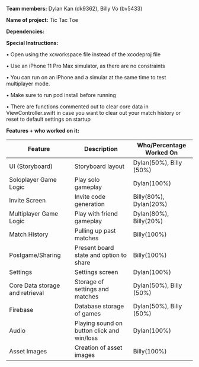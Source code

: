 **Team members:** Dylan Kan (dk9362), Billy Vo (bv5433)

**Name of project:** Tic Tac Toe

**Dependencies:**

**Special Instructions:**

• Open using the xcworkspace file instead of the xcodeproj file

• Use an iPhone 11 Pro Max simulator, as there are no constraints

• You can run on an iPhone and a simular at the same time to test multiplayer mode.

• Make sure to run pod install before running

• There are functions commented out to clear core data in ViewController.swift in case you want to clear out your match history or reset to default settings on startup

**Features + who worked on it:**

| Feature                         | Description                                | Who/Percentage Worked On  |
|---------------------------------|--------------------------------------------|---------------------------|
| UI (Storyboard)                 | Storyboard layout                          | Dylan(50%), Billy (50%)   |
| Soloplayer Game Logic           | Play solo gameplay                         | Dylan(100%)               |
| Invite Screen                   | Invite code generation                     | Billy(80%), Dylan(20%)    |
| Multiplayer Game Logic          | Play with friend gameplay                  | Dylan(80%), Billy(20%)    |
| Match History                   | Pulling up past matches                    | Billy(100%)               |
| Postgame/Sharing                | Present board state and option to share    | Billy(100%)               |
| Settings                        | Settings screen                            | Dylan(100%)               |
| Core Data storage and retrieval | Storage of settings and matches            | Dylan(50%), Billy (50%)   |
| Firebase                        | Database storage of games                  | Dylan(50%), Billy (50%)   |
| Audio                           | Playing sound on button click and win/loss | Dylan(100%)               |
| Asset Images                    | Creation of asset images                   | Billy(100%)               |
